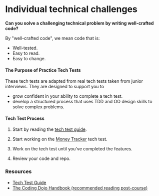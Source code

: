 # Individual technical challenges

**Can you solve a challenging technical problem by writing well-crafted code?**

By "well-crafted code", we mean code that is:

* Well-tested.
* Easy to read.
* Easy to change.

#### The Purpose of Practice Tech Tests

These tech tests are adapted from real tech tests taken from junior interviews. They are designed to support you to

* grow confident in your ability to complete a tech test.
* develop a structured process that uses TDD and OO design skills to solve complex problems.

#### Tech Test Process

1. Start by reading the [tech test guide](tech_test_guide.md).

3. Start working on the [Money Tracker](https://github.com/makersacademy/money_tracker_tech_test/blob/main/README.md) tech test.

4. Work on the tech test until you've completed the features.

5. Review your code and repo.


### Resources

* [Tech Test Guide](/tech_test_guide.md)
* [The Coding Dojo Handbook (recommended reading post-course)](https://leanpub.com/codingdojohandbook)




